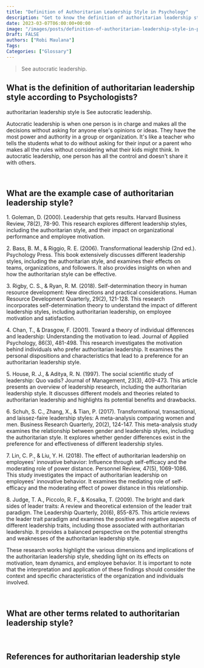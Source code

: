 ```yaml
---
title: "Definition of Authoritarian Leadership Style in Psychology"
description: "Get to know the definition of authoritarian leadership style according to psychologists."
date: 2023-03-07T06:00:00+00:00
image: "/images/posts/definition-of-authoritarian-leadership-style-in-psychology.jpg"
Draft: FALSE
authors: ["Robi Maulana"]
Tags: 
Categories: ["Glossary"]
---
```






> See autocratic leadership.

## What is the definition of authoritarian leadership style according to Psychologists?

authoritarian leadership style is See autocratic leadership.

Autocratic leadership is when one person is in charge and makes all the decisions without asking for anyone else's opinions or ideas. They have the most power and authority in a group or organization. It's like a teacher who tells the students what to do without asking for their input or a parent who makes all the rules without considering what their kids might think. In autocratic leadership, one person has all the control and doesn't share it with others.

 

## What are the example case of authoritarian leadership style?

1\. Goleman, D. (2000). Leadership that gets results. Harvard Business Review, 78(2), 78-90. This research explores different leadership styles, including the authoritarian style, and their impact on organizational performance and employee motivation.

2\. Bass, B. M., & Riggio, R. E. (2006). Transformational leadership (2nd ed.). Psychology Press. This book extensively discusses different leadership styles, including the authoritarian style, and examines their effects on teams, organizations, and followers. It also provides insights on when and how the authoritarian style can be effective.

3\. Rigby, C. S., & Ryan, R. M. (2018). Self-determination theory in human resource development: New directions and practical considerations. Human Resource Development Quarterly, 29(2), 121-128. This research incorporates self-determination theory to understand the impact of different leadership styles, including authoritarian leadership, on employee motivation and satisfaction.

4\. Chan, T., & Drasgow, F. (2001). Toward a theory of individual differences and leadership: Understanding the motivation to lead. Journal of Applied Psychology, 86(3), 481-498. This research investigates the motivation behind individuals who prefer authoritarian leadership. It examines the personal dispositions and characteristics that lead to a preference for an authoritarian leadership style.

5\. House, R. J., & Aditya, R. N. (1997). The social scientific study of leadership: Quo vadis? Journal of Management, 23(3), 409-473. This article presents an overview of leadership research, including the authoritarian leadership style. It discusses different models and theories related to authoritarian leadership and highlights its potential benefits and drawbacks.

6\. Schuh, S. C., Zhang, X., & Tian, P. (2017). Transformational, transactional, and laissez-faire leadership styles: A meta-analysis comparing women and men. Business Research Quarterly, 20(2), 124-147. This meta-analysis study examines the relationship between gender and leadership styles, including the authoritarian style. It explores whether gender differences exist in the preference for and effectiveness of different leadership styles.

7\. Lin, C. P., & Liu, Y. H. (2018). The effect of authoritarian leadership on employees' innovative behavior: Influence through self-efficacy and the moderating role of power distance. Personnel Review, 47(5), 1069-1086. This study investigates the impact of authoritarian leadership on employees' innovative behavior. It examines the mediating role of self-efficacy and the moderating effect of power distance in this relationship.

8\. Judge, T. A., Piccolo, R. F., & Kosalka, T. (2009). The bright and dark sides of leader traits: A review and theoretical extension of the leader trait paradigm. The Leadership Quarterly, 20(6), 855-875. This article reviews the leader trait paradigm and examines the positive and negative aspects of different leadership traits, including those associated with authoritarian leadership. It provides a balanced perspective on the potential strengths and weaknesses of the authoritarian leadership style.

These research works highlight the various dimensions and implications of the authoritarian leadership style, shedding light on its effects on motivation, team dynamics, and employee behavior. It is important to note that the interpretation and application of these findings should consider the context and specific characteristics of the organization and individuals involved.

 

## What are other terms related to authoritarian leadership style?

 

## References for authoritarian leadership style
